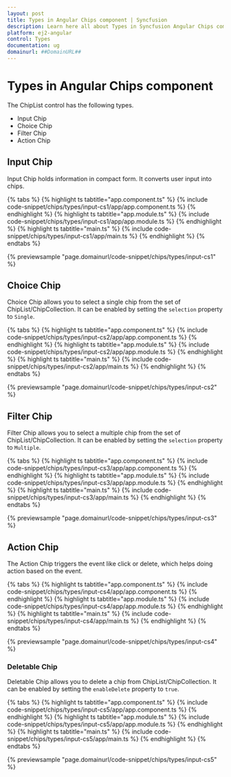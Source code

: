 ```yaml
---
layout: post
title: Types in Angular Chips component | Syncfusion
description: Learn here all about Types in Syncfusion Angular Chips component of Syncfusion Essential JS 2 and more.
platform: ej2-angular
control: Types 
documentation: ug
domainurl: ##DomainURL##
---
```


# Types in Angular Chips component

The ChipList control has the following types.

* Input Chip
* Choice Chip
* Filter Chip
* Action Chip

## Input Chip

Input Chip holds information in compact form. It converts user input into chips.

{% tabs %}
{% highlight ts tabtitle="app.component.ts" %}
{% include code-snippet/chips/types/input-cs1/app/app.component.ts %}
{% endhighlight %}
{% highlight ts tabtitle="app.module.ts" %}
{% include code-snippet/chips/types/input-cs1/app/app.module.ts %}
{% endhighlight %}
{% highlight ts tabtitle="main.ts" %}
{% include code-snippet/chips/types/input-cs1/app/main.ts %}
{% endhighlight %}
{% endtabs %}
  
{% previewsample "page.domainurl/code-snippet/chips/types/input-cs1" %}

## Choice Chip

Choice Chip allows you to select a single chip from the set of ChipList/ChipCollection. It can be enabled by setting the `selection` property to `Single`.

{% tabs %}
{% highlight ts tabtitle="app.component.ts" %}
{% include code-snippet/chips/types/input-cs2/app/app.component.ts %}
{% endhighlight %}
{% highlight ts tabtitle="app.module.ts" %}
{% include code-snippet/chips/types/input-cs2/app/app.module.ts %}
{% endhighlight %}
{% highlight ts tabtitle="main.ts" %}
{% include code-snippet/chips/types/input-cs2/app/main.ts %}
{% endhighlight %}
{% endtabs %}
  
{% previewsample "page.domainurl/code-snippet/chips/types/input-cs2" %}

## Filter Chip

Filter Chip allows you to select a multiple chip from the set of ChipList/ChipCollection. It can be enabled by setting the `selection` property to `Multiple`.

{% tabs %}
{% highlight ts tabtitle="app.component.ts" %}
{% include code-snippet/chips/types/input-cs3/app/app.component.ts %}
{% endhighlight %}
{% highlight ts tabtitle="app.module.ts" %}
{% include code-snippet/chips/types/input-cs3/app/app.module.ts %}
{% endhighlight %}
{% highlight ts tabtitle="main.ts" %}
{% include code-snippet/chips/types/input-cs3/app/main.ts %}
{% endhighlight %}
{% endtabs %}
  
{% previewsample "page.domainurl/code-snippet/chips/types/input-cs3" %}

## Action Chip

The Action Chip triggers the event like click or delete, which helps doing action based on the event.

{% tabs %}
{% highlight ts tabtitle="app.component.ts" %}
{% include code-snippet/chips/types/input-cs4/app/app.component.ts %}
{% endhighlight %}
{% highlight ts tabtitle="app.module.ts" %}
{% include code-snippet/chips/types/input-cs4/app/app.module.ts %}
{% endhighlight %}
{% highlight ts tabtitle="main.ts" %}
{% include code-snippet/chips/types/input-cs4/app/main.ts %}
{% endhighlight %}
{% endtabs %}
  
{% previewsample "page.domainurl/code-snippet/chips/types/input-cs4" %}

### Deletable Chip

Deletable Chip allows you to delete a chip from ChipList/ChipCollection. It can be enabled by setting the `enableDelete` property to `true`.

{% tabs %}
{% highlight ts tabtitle="app.component.ts" %}
{% include code-snippet/chips/types/input-cs5/app/app.component.ts %}
{% endhighlight %}
{% highlight ts tabtitle="app.module.ts" %}
{% include code-snippet/chips/types/input-cs5/app/app.module.ts %}
{% endhighlight %}
{% highlight ts tabtitle="main.ts" %}
{% include code-snippet/chips/types/input-cs5/app/main.ts %}
{% endhighlight %}
{% endtabs %}
  
{% previewsample "page.domainurl/code-snippet/chips/types/input-cs5" %}